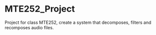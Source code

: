 # MTE252_Project
Project for class MTE252, create a system that decomposes, filters and recomposes audio files.
